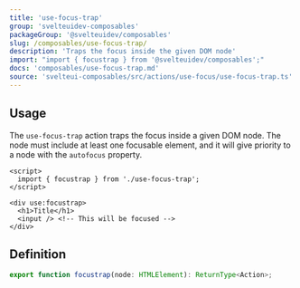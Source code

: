 ```yaml
---
title: 'use-focus-trap'
group: 'svelteuidev-composables'
packageGroup: '@svelteuidev/composables'
slug: /composables/use-focus-trap/
description: 'Traps the focus inside the given DOM node'
import: "import { focustrap } from '@svelteuidev/composables';"
docs: 'composables/use-focus-trap.md'
source: 'svelteui-composables/src/actions/use-focus/use-focus-trap.ts'
---
```


<script lang='ts'>
    import { Demo, ComposableDemos } from '@svelteuidev/demos';
    import { Heading } from 'components';
</script>

<Heading />

## Usage

The `use-focus-trap` action traps the focus inside a given DOM node. The node must include at least one focusable element, and it will give priority to a node with the `autofocus` property.

```svelte
<script>
  import { focustrap } from './use-focus-trap';
</script>

<div use:focustrap>
  <h1>Title</h1>
  <input /> <!-- This will be focused -->
</div>
```

## Definition

```ts
export function focustrap(node: HTMLElement): ReturnType<Action>;
```
